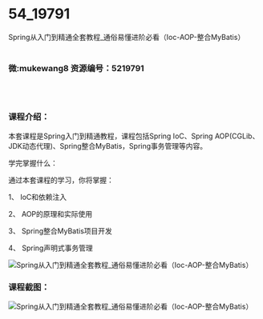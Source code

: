 # 54_19791
Spring从入门到精通全套教程_通俗易懂进阶必看（Ioc-AOP-整合MyBatis）
<br/></br>
<h3>微:mukewang8 资源编号：5219791</h3>
<br/></br>
<h3>课程介绍：</h3>
<p>本套课程是<a title="查看与 Spring 相关的文章" target="_blank">Spring</a>入门到精通教程，课程包括Spring IoC、Spring AOP(CGLib、JDK动态代理)、Spring整合MyBatis，Spring事务管理等内容。</p>
<p>学完掌握什么：</p>
<p>通过本套课程的学习，你将掌握：</p>
<p>1、 IoC和依赖注入</p>
<p>2、 AOP的原理和实际使用</p>
<p>3、 Spring整合MyBatis项目开发</p>
<p>4、 Spring声明式事务管理</p>
<p><img src="https://www.ko996.com/wp-content/uploads/img/2021/05/1-16.png" alt="Spring从入门到精通全套教程_通俗易懂进阶必看（Ioc-AOP-整合MyBatis）"></p>
<div class="info-desc">
<h3>课程截图：</h3>
<p><img src="https://www.ko996.com/wp-content/uploads/img/2021/05/2-18.png" alt="Spring从入门到精通全套教程_通俗易懂进阶必看（Ioc-AOP-整合MyBatis）"></p>


			
</div>
